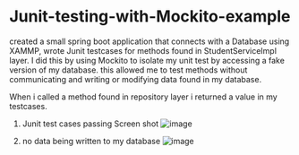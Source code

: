 # Junit-testing-with-Mockito-example

created a small spring boot application that connects with a Database using XAMMP, wrote Junit testcases for methods found in StudentServiceImpl layer. I did this by using Mockito to isolate my unit test by accessing a fake version of my database. this allowed me to test methods without communicating and writing or modifying data found in my database.

When i called a method found in repository layer i returned a value in my testcases. 


1) Junit test cases passing Screen shot
![image](https://user-images.githubusercontent.com/73298685/185584387-1fad70ce-adcd-450f-b408-ae175919eaf7.png)


2) no data being written to my database
![image](https://user-images.githubusercontent.com/73298685/185585895-37affa61-778e-411d-b0a7-16e44dc64649.png)
